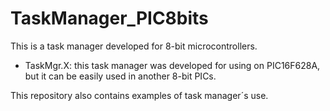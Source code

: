 # TaskManager_PIC8bits
This is a task manager developed for 8-bit microcontrollers.

- TaskMgr.X: this task manager was developed for using on PIC16F628A, but it can be easily used in another 8-bit PICs.

This repository also contains examples of task manager´s use.
